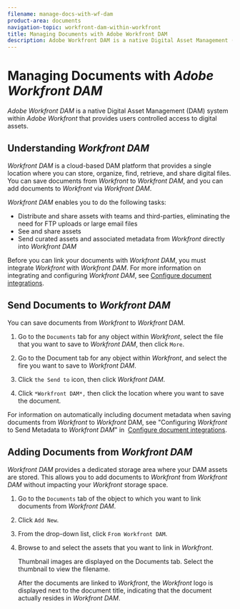 ```yaml
---
filename: manage-docs-with-wf-dam
product-area: documents
navigation-topic: workfront-dam-within-workfront
title: Managing Documents with Adobe Workfront DAM
description: Adobe Workfront DAM is a native Digital Asset Management (DAM) system within Adobe Workfront that provides users controlled access to digital assets.
---
```


# Managing Documents with *Adobe Workfront DAM*

*Adobe Workfront DAM* is a native Digital Asset Management (DAM) system within *Adobe Workfront* that provides users controlled access to digital assets.

## Understanding *Workfront DAM*

*Workfront DAM* is a cloud-based DAM platform that provides a single location where you can&nbsp;store, organize, find, retrieve, and share digital files. You can save documents&nbsp;from *Workfront* to *Workfront DAM*, and you can add documents to *Workfront* via *Workfront DAM*.

*Workfront DAM* enables you to do the following tasks:

* Distribute and share assets with teams and third-parties, eliminating the need for FTP uploads or large email files
* See and share assets
* Send curated assets and associated metadata from *Workfront* directly into *Workfront DAM*&nbsp;

Before you can link your documents with *Workfront DAM*, you must integrate *Workfront* with *Workfront DAM*. For more information on integrating and configuring *Workfront DAM*, see [Configure document integrations](../../administration-and-setup/configure-integrations/configure-document-integrations.md).

## Send Documents to&nbsp;*Workfront DAM*

You can save documents from *Workfront* to *Workfront*&nbsp;DAM.

1. Go to the  `Documents` tab for any object within *Workfront*, select the file that you want to save to *Workfront DAM*, then click `More`.

1. Go to the Document tab for any object within *Workfront*, and select the fire you want to save to *Workfront DAM*.

   <!--
   <li value="3" data-mc-conditions="QuicksilverOrClassic.Quicksilver">Click <span class="bold">the Send to</span> icon, then click <em>Workfront DAM</em>.<br></li>
   -->

1. Click `the Send to` icon, then click *Workfront DAM*.  

1. Click  `*Workfront DAM*,` then click the location where you want to save the document.

For information on automatically including document metadata when saving documents from *Workfront* to *Workfront*&nbsp;DAM, see "Configuring *Workfront* to Send Metadata to *Workfront DAM*" in&nbsp; [Configure document integrations](../../administration-and-setup/configure-integrations/configure-document-integrations.md).

## Adding Documents from *Workfront DAM*

*Workfront DAM* provides a dedicated storage area where your DAM assets are stored. This allows you to add documents to *Workfront* from *Workfront DAM* without impacting your&nbsp;*Workfront* storage space.&nbsp;

1. Go to the `Documents` tab of the object to which you want to link documents from *Workfront DAM*.

1. Click  `Add New`.

1. From the drop-down list, click  `From Workfront DAM`.
1. Browse to and select the assets that you want to&nbsp;link in *Workfront*.

   Thumbnail images are displayed on the Documents tab. Select the thumbnail to view the filename.&nbsp;

   After the documents are linked to *Workfront*, the *Workfront* logo is displayed next to the document title, indicating that the document actually resides in *Workfront DAM*.

